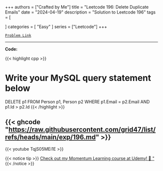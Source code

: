 
+++
authors = ["Crafted by Me"]
title = "Leetcode 196: Delete Duplicate Emails"
date = "2024-04-19"
description = "Solution to Leetcode 196"
tags = [
    
]
categories = [
    "Easy"
]
series = ["Leetcode"]
+++



[`Problem Link`](https://leetcode.com/problems/delete-duplicate-emails/description/)

---

**Code:**

{{< highlight cpp >}}
# Write your MySQL query statement below
DELETE p1
FROM Person p1, Person p2
WHERE p1.Email = p2.Email AND
p1.Id > p2.Id
{{< /highlight >}}

{{< ghcode "https://raw.githubusercontent.com/grid47/list/refs/heads/main/exp/196.md" >}}
---
{{< youtube TqjS05MEi1E >}}

{{< notice tip >}}
[Check out my Momentum Learning course at Udemy! 🚀 "](https://www.udemy.com/course/blind-75-the-data-structures-and-algorithms-essentials/)
{{< /notice >}}

